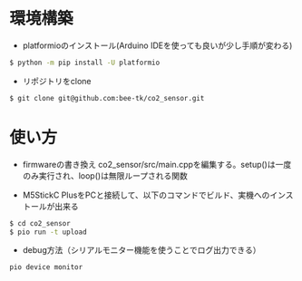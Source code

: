 # 環境構築
* platformioのインストール(Arduino IDEを使っても良いが少し手順が変わる)
```bash
$ python -m pip install -U platformio
```

* リポジトリをclone
```bash
$ git clone git@github.com:bee-tk/co2_sensor.git
```

# 使い方
* firmwareの書き換え
co2_sensor/src/main.cppを編集する。setup()は一度のみ実行され、loop()は無限ループされる関数

* M5StickC PlusをPCと接続して、以下のコマンドでビルド、実機へのインストールが出来る
```bash
$ cd co2_sensor
$ pio run -t upload
```

* debug方法（シリアルモニター機能を使うことでログ出力できる）
```bash
pio device monitor
```
